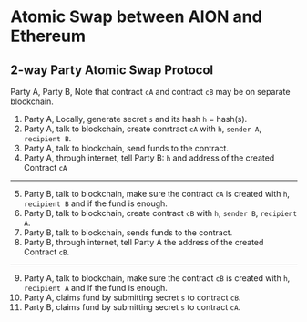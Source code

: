 # Atomic Swap between AION and Ethereum

## 2-way Party Atomic Swap Protocol

Party A, Party B, Note that contract `cA` and contract `cB` may be on separate blockchain.

1. Party A, Locally, generate secret `s` and its hash `h` = hash(s).
2. Party A, talk to blockchain, create conrtract `cA` with `h`, `sender A`, `recipient B`.
3. Party A, talk to blockchain, send funds to the contract.
4. Party A, through internet, tell Party B: `h` and address of the created Contract `cA`
---
5. Party B, talk to blockchain, make sure the contract `cA` is created with `h`, `recipient B` and if the fund is enough.
6. Party B, talk to blockchain, create contract `cB` with `h`, `sender B`, `recipient A`.
7. Party B, talk to blockchain, sends funds to the contract.
8. Party B, through internet, tell Party A the address of the created Contract `cB`.
---
9. Party A, talk to blockchain, make sure the contract `cB` is created with `h`, `recipient A` and if the fund is enough.
10. Party A, claims fund by submitting secret `s` to contract `cB`.
11. Party B, claims fund by submitting secret `s` to contract `cA`.



 
